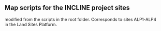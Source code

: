 ## Map scripts for the INCLINE project sites

modified from the scripts in the root folder. Corresponds to sites ALP1-ALP4 in the Land Sites Platform.